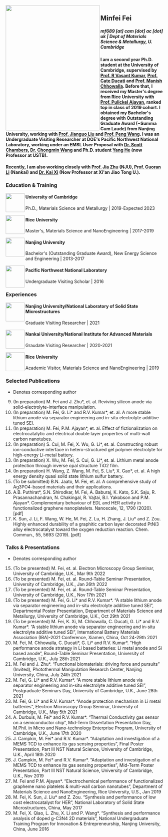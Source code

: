 <img align="left" src="https://user-images.githubusercontent.com/73742009/130071800-242ad6ae-2a0f-4387-ab91-a8e2576d23e8.jpg" width="300" height="400">

## Minfei Fei
##### mf689 [at] cam [dot] ac [dot] uk | Dept of Materials Science & Metallurgy, U. Cambridge
#### I am a second year Ph.D. student at the University of Cambridge, supervised by [Prof. R Vasant Kumar](https://www.mcg.msm.cam.ac.uk/people/AS/dr-vasant-kumar), [Prof. Cate Ducati](https://www.emg.msm.cam.ac.uk/People/cd251) and [Prof. Manish Chhowalla](https://scholar.google.com/citations?hl=en&user=4XsuGh4AAAAJ). Before that, I received my Master's degree from Rice University with [Prof. Pulickel Ajayan](https://ajayan.rice.edu/pulickel-ajayan.html), ranked top in class of 2019 cohort. I obtained my Bachelor's degree with Outstanding Graduate Award (~Summa Cum Laude) from Nanjing University, working with [Prof. Jianguo Liu](https://eng.nju.edu.cn/intl/3d/7f/c34798a474495/page.htm) and [Prof. Peng Wang](https://wangstem.com/). I was an Undergraduate Visiting Researcher at DOE's Pacific Northwest National Laboratory, working under an EMSL User Proposal with [Dr. Scott Chambers](https://www.pnnl.gov/science/staff/staff_info.asp?staff_num=5554), [Dr. Chongmin Wang](https://scholar.google.com/citations?user=k0568hsAAAAJ&hl=en) and Ph.D. student [Yang He](http://mse.ustb.edu.cn/shiziduiwu/shiziduiwu/cailiaoxuexi/2020-05-25/248.html) (now Professor at USTB).
#### Recently, I am also working closely with [Prof. Jia Zhu](https://nanoenergy.nju.edu.cn/) (NJU), [Prof. Guoran Li](https://scholar.google.com/citations?hl=en&user=VP00V08AAAAJ) (Nankai) and [Dr. Kai Xi](https://www.mcg.msm.cam.ac.uk/people/ra/kaixi) (Now Professor at Xi'an Jiao Tong U.).

### Education & Training
<img align="left" src="https://user-images.githubusercontent.com/73742009/130071409-78b9fae8-efb2-452d-b772-33c9f86480cf.png" width="60">

#### University of Cambridge
Ph.D., Materials Science and Metallurgy
| 2019-Expected 2023

<img align="left" src="https://user-images.githubusercontent.com/73742009/130069268-0fc4333d-5e21-4ea8-8d76-8af6d0854fe6.png" width="60"> 

#### Rice University
Master's, Materials Science and NanoEngineering
| 2017-2019

<img align="left" src="https://user-images.githubusercontent.com/73742009/130193490-814ffacd-0e50-44c4-a874-67d93aae74bb.jpg" width="60"> 

#### Nanjing University
Bachelor's (Outstanding Graduate Award), New Energy Science and Engineering 
| 2013-2017

<img align="left" src="https://user-images.githubusercontent.com/73742009/130193805-e715d705-db11-4213-9a28-f856964d906f.png" width="60" height="70"> 

#### Pacific Northwest National Laboratory
Undergraduate Visiting Scholar
| 2016

### Experiences
<img align="left" src="https://user-images.githubusercontent.com/73742009/130193490-814ffacd-0e50-44c4-a874-67d93aae74bb.jpg" width="60"> 

#### Nanjing University/National Laboratory of Solid State Microstructures 
Graduate Visiting Researcher
| 2021

<img align="left" src="https://user-images.githubusercontent.com/73742009/130194124-888988bc-6520-46ea-860b-939deb8e5711.png" width="60"> 

#### Nankai University/National Institute for Advanced Materials
Graudate Visiting Researcher
| 2020-2021

<img align="left" src="https://user-images.githubusercontent.com/73742009/130069268-0fc4333d-5e21-4ea8-8d76-8af6d0854fe6.png" width="60"> 

#### Rice University
Academic Visitor, Materials Science and NanoEngineering 
| 2019

### Selected Publications
* Denotes corresponding author
9.  (In preparation) M. Fei and J. Zhu*, et. al. Reviving silicon anode via solid-electrolyte-interface manipulation.
8.  (In preparation) M. Fei, G. Li* and R.V. Kumar*, et. al. A more stable lithium anode via separator engineering and in-situ electrolyte additive tuned SEI.
7.  (In preparation) M. Fei, P.M. Ajayan*, et. al. Effect of fictionalization on electrocatalytic and electrical double layer properties of multi-wall carbon nanotubes.
6.  (In preparation) S. Cui, M. Fei, X. Wu, G. Li*, et. al. Constructing robust ion-conductive interface in hetero-structured gel polymer electrolyte for high-energy Li-metal       battery.
5.  (In preparation) X. Wu, M. Fei, S. Cui, G. Li*, et. al. Lithium metal anode protection through inverse opal structure TiO2 film.
4.  (In preparation) H. Wang, Z. Wang, M. Fei, S. Liu*, X. Gao*, et. al. A high energy density quasi solid state lithium sulfur battery.
3.  (To be submitted) B.N. Jaato, M. Fei, et. al. A comprehensive study of Ag3PO4-based materials and their applications. 
2.  A.B. Puthirat*, S.N. Shirodkar, M. Fei, A. Baburaj, K. Kato, S.K. Saju, R. Prasannachandran, N. Chakingal, R. Vajtai, B.I. Yakobson and P.M. Ajayan*. Complementary behaviour     of EDL and HER activity in functionalized graphene nanoplatelets. Nanoscale, 12, 1790 (2020). [pdf]
1.  K. Sun, J. Li, F. Wang, W. He, M. Fei, Z. Lu, H. Zhang, J. Liu* and Z. Zou. Highly enhanced durability of a graphitic carbon layer decorated PtNi3 alloy electrocatalyst         toward the oxygen reduction reaction. Chem. Commun., 55, 5693 (2019). [pdf]

### Talks & Presentations
* Denotes corresponding author
15. (To be presented) M. Fei, et. al. Electron Microscopy Group Seminar, University of Cambridge, U.K., Mar 9th 2022
14. (To be presented) M. Fei, et. al. Round-Table Seminar Presentation, University of Cambridge, U.K., Jan 26th 2022
13. (To be presented) M. Fei, et. al. Round-Table Seminar Presentation, University of Cambridge, U.K., Nov 17th 2021
12. (To be presented) M. Fei, G. Li* and R.V. Kumar*. “A stable lithium anode via separator engineering and in-situ electrolyte additive tuned SEI”, Departmental Poster Presentation, Department of Materials Science and Metallurgy, University of Cambridge, U.K., Oct 29th 2021
11. (To be presented) M. Fei, K. Xi, M. Chhowalla, C. Ducati, G. Li* and R.V. Kumar*. “A stable lithium anode via separator engineering and in-situ electrolyte additive tuned SEI”, International Battery Materials Association (IBA)-2021 Conference, Xiamen, China, Oct 24-29th 2021
10. M. Fei, M. Chhowalla, C. Ducati*, G. Li* and R.V. Kumar*. “High performance anode strategy in Li based batteries: Li metal anode and Si based anode”, Round-Table Seminar Presentation, University of Cambridge, U.K., July 28th 2021
9.  M. Fei and J. Zhu*. “Functional biomaterials: driving force and pursuits” (Invited), Photothermal Manipulation Research Center, Nanjing University, China, July 24th 2021
8.  M. Fei, G. Li* and R.V. Kumar*. “A more stable lithium anode via separator engineering and in-situ electrolyte additive tuned SEI”, Postgraduate Seminars Day, University of Cambridge, U.K., June 28th 2021
7.  M. Fei, G. Li* and R.V. Kumar*. “Anode protection mechanism in Li metal batteries”, Electron Microscopy Group Seminar, University of Cambridge, U.K., May 5th 2021
6.  A. Durbuis, M. Fei* and R.V. Kumar*. “Thermal Conductivity gas sensor on a semiconductor chip”, Mid-Term Dissertation Presentation Day, M.Phil. in Micro and Nano-technology Enterprise Program, University of Cambridge, U.K., June 17th 2020
5.  J. Campkin, M. Fei* and R.V. Kumar*. “Adaptation and investigation of a MEMS TCD to enhance its gas sensing properties”, Final Poster Presentation, Part III NST Natural Science, University of Cambridge, U.K., April 18th 2020
4.  J. Campkin, M. Fei* and R.V. Kumar*. “Adaptation and investigation of a MEMS TCD to enhance its gas sensing properties”, Mid-Term Poster Presentation, Part III NST Natural Science, University of Cambridge, U.K., Nov 2019
3.  M. Fei and P.M. Ajayan*. “Electrochemical performance of functionalized grapheme nano platelets & multi-wall carbon nanotubes”, Department of Materials Science and NanoEngineering, Rice University, U.S., Jan 2019
2.  M. Fei, K. Sun, J. Liu* and Z. Zou. “Synthesis and performance of low cost electrocatalyst for HER”, National Laboratory of Solid State Microstructures, China, May 2017
1.  M. Fei, X. Qiao, L. Zhu, X. Li and P. Wang*. “Synthesis and performance analysis of doped g-C3N4 2D materials”, National Undergraduate Training Program for Innovation & Entrepreneurship, Nanjing University, China, June 2016

